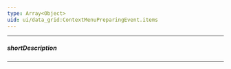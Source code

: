 ```yaml
---
type: Array<Object>
uid: ui/data_grid:ContextMenuPreparingEvent.items
---
```

---
##### shortDescription
<!-- Description goes here -->

---
<!-- Description goes here -->